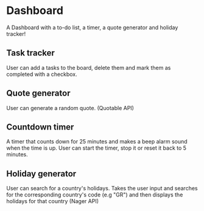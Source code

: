 # Dashboard
A Dashboard with a to-do list, a timer, a quote generator and holiday tracker!

## Task tracker
User can add a tasks to the board, delete them and mark them as completed with a checkbox.

## Quote generator
User can generate a random quote. (Quotable API)

## Countdown timer
A timer that counts down for 25 minutes and makes a beep alarm sound when the time is up. User can start the timer, stop it or reset it back to 5 minutes.

## Holiday generator
User can search for a country's holidays. Takes the user input and searches for the corresponding country's code (e.g "GR") and then displays the holidays for that country (Nager API)